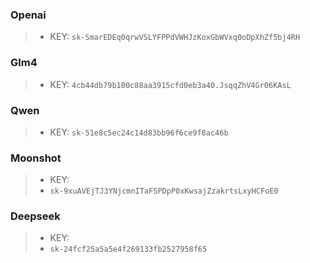 ### Openai
> -  KEY:
> `sk-SmarEDEq0qrwVSLYFPPdVWHJzKoxGbWVxq0oDpXhZf5bj4RH`

### Glm4
> -  KEY:
> `4cb44db79b100c88aa3915cfd0eb3a40.JsqqZhV4Gr06KAsL`

### Qwen
> -  KEY:
> `sk-51e8c5ec24c14d83bb96f6ce9f8ac46b`

### Moonshot
> -  KEY:
> - `sk-9xuAVEjTJ3YNjcmnITaFSPDpP0xKwsajZzakrtsLxyHCFoE0`

### Deepseek
> -  KEY:
> - `sk-24fcf25a5a5e4f269133fb2527958f65`







